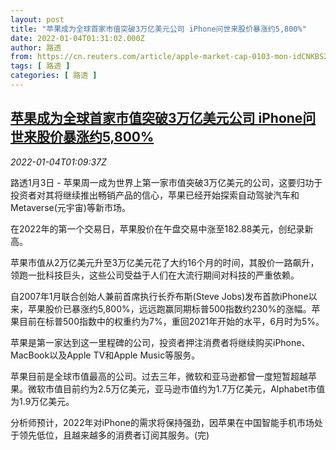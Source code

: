 ```yaml
---
layout: post
title: "苹果成为全球首家市值突破3万亿美元公司 iPhone问世来股价暴涨约5,800%"
date: 2022-01-04T01:31:02.000Z
author: 路透
from: https://cn.reuters.com/article/apple-market-cap-0103-mon-idCNKBS2JE02N
tags: [ 路透 ]
categories: [ 路透 ]
---
```

<!--1641259862000-->
[苹果成为全球首家市值突破3万亿美元公司 iPhone问世来股价暴涨约5,800%](https://cn.reuters.com/article/apple-market-cap-0103-mon-idCNKBS2JE02N)
------

<div>
<div><i>2022-01-04T01:09:37Z</i></div><p>路透1月3日 - 苹果周一成为世界上第一家市值突破3万亿美元的公司，这要归功于投资者对其将继续推出畅销产品的信心，苹果已经开始探索自动驾驶汽车和Metaverse(元宇宙)等新市场。</p><p>在2022年的第一个交易日，苹果股价在午盘交易中涨至182.88美元，创纪录新高。</p><p>苹果市值从2万亿美元升至3万亿美元花了大约16个月的时间，其股价一路飙升，领跑一批科技巨头，这些公司受益于人们在大流行期间对科技的严重依赖。</p><p>自2007年1月联合创始人兼前首席执行长乔布斯(Steve Jobs)发布首款iPhone以来，苹果股价已暴涨约5,800%，远远跑赢同期标普500指数约230%的涨幅。苹果目前在标普500指数中的权重约为7%，重回2021年开始的水平，6月时为5%。</p><p>苹果是第一家达到这一里程碑的公司，投资者押注消费者将继续购买iPhone、MacBook以及Apple TV和Apple Music等服务。</p><p>苹果目前是全球市值最高的公司。过去三年，微软和亚马逊都曾一度短暂超越苹果。微软市值目前约为2.5万亿美元，亚马逊市值约为1.7万亿美元，Alphabet市值为1.9万亿美元。</p><p>分析师预计，2022年对iPhone的需求将保持强劲，因苹果在中国智能手机市场处于领先低位，且越来越多的消费者订阅其服务。(完)</p>
</div>
